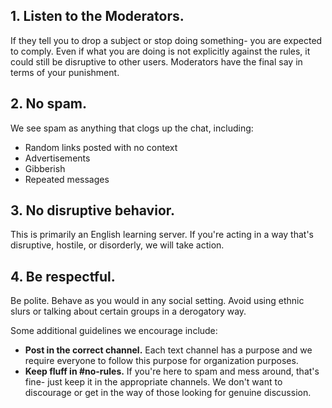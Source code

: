 ## 1. Listen to the Moderators. 
If they tell you to drop a subject or stop doing something- you are expected to comply. Even if what you are doing is not explicitly against the rules, it could still be disruptive to other users. Moderators have the final say in terms of your punishment. 

## 2. No spam.
We see spam as anything that clogs up the chat, including:
*  Random links posted with no context 
*  Advertisements
*  Gibberish
*  Repeated messages

## 3. No disruptive behavior.
This is primarily an English learning server. If you're acting in a way that's disruptive, hostile, or disorderly, we will take action.

## 4. Be respectful.
Be polite. Behave as you would in any social setting. Avoid using ethnic slurs or talking about certain groups in a derogatory way. 

Some additional guidelines we encourage include:
- **Post in the correct channel.** Each text channel has a purpose and we require everyone to follow this purpose for organization purposes.
- **Keep fluff in #no-rules.** If you're here to spam and mess around, that's fine- just keep it in the appropriate channels. We don't want to discourage or get in the way of those looking for genuine discussion. 